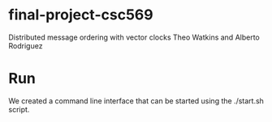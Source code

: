 # final-project-csc569
Distributed message ordering with vector clocks
Theo Watkins and Alberto Rodriguez

# Run
We created a command line interface that can be started using the ./start.sh script.
